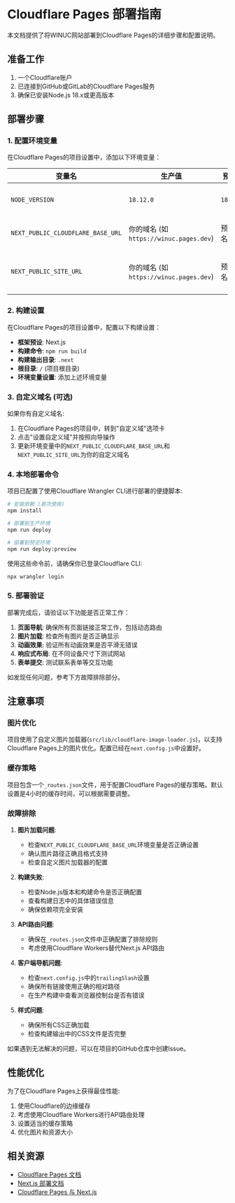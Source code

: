 # Cloudflare Pages 部署指南

本文档提供了将WINUC网站部署到Cloudflare Pages的详细步骤和配置说明。

## 准备工作

1. 一个Cloudflare账户
2. 已连接到GitHub或GitLab的Cloudflare Pages服务
3. 确保已安装Node.js 18.x或更高版本

## 部署步骤

### 1. 配置环境变量

在Cloudflare Pages的项目设置中，添加以下环境变量：

| 变量名 | 生产值 | 预览值 | 描述 |
|--------|--------|--------|------|
| `NODE_VERSION` | `18.12.0` | `18.12.0` | 指定Node.js版本 |
| `NEXT_PUBLIC_CLOUDFLARE_BASE_URL` | 你的域名 (如 `https://winuc.pages.dev`) | 预览域名 | Cloudflare Pages的基础URL |
| `NEXT_PUBLIC_SITE_URL` | 你的域名 (如 `https://winuc.pages.dev`) | 预览域名 | 站点URL，用于SEO和元数据 |

### 2. 构建设置

在Cloudflare Pages的项目设置中，配置以下构建设置：

- **框架预设**: Next.js
- **构建命令**: `npm run build`
- **构建输出目录**: `.next`
- **根目录**: `/` (项目根目录)
- **环境变量设置**: 添加上述环境变量

### 3. 自定义域名 (可选)

如果你有自定义域名:

1. 在Cloudflare Pages的项目中，转到"自定义域"选项卡
2. 点击"设置自定义域"并按照向导操作
3. 更新环境变量中的`NEXT_PUBLIC_CLOUDFLARE_BASE_URL`和`NEXT_PUBLIC_SITE_URL`为你的自定义域名

### 4. 本地部署命令

项目已配置了使用Cloudflare Wrangler CLI进行部署的便捷脚本:

```bash
# 安装依赖 (首次使用)
npm install

# 部署到生产环境
npm run deploy

# 部署到预览环境
npm run deploy:preview
```

使用这些命令前，请确保你已登录Cloudflare CLI:

```bash
npx wrangler login
```

### 5. 部署验证

部署完成后，请验证以下功能是否正常工作：

1. **页面导航**: 确保所有页面链接正常工作，包括动态路由
2. **图片加载**: 检查所有图片是否正确显示
3. **动画效果**: 验证所有动画效果是否平滑无错误
4. **响应式布局**: 在不同设备尺寸下测试网站
5. **表单提交**: 测试联系表单等交互功能

如发现任何问题，参考下方故障排除部分。

## 注意事项

### 图片优化

项目使用了自定义图片加载器(`src/lib/cloudflare-image-loader.js`)，以支持Cloudflare Pages上的图片优化。配置已经在`next.config.js`中设置好。

### 缓存策略

项目包含一个`_routes.json`文件，用于配置Cloudflare Pages的缓存策略。默认设置是4小时的缓存时间，可以根据需要调整。

### 故障排除

1. **图片加载问题**: 
   - 检查`NEXT_PUBLIC_CLOUDFLARE_BASE_URL`环境变量是否正确设置
   - 确认图片路径正确且格式支持
   - 检查自定义图片加载器的配置

2. **构建失败**: 
   - 检查Node.js版本和构建命令是否正确配置
   - 查看构建日志中的具体错误信息
   - 确保依赖项完全安装

3. **API路由问题**: 
   - 确保在`_routes.json`文件中正确配置了排除规则
   - 考虑使用Cloudflare Workers替代Next.js API路由

4. **客户端导航问题**:
   - 检查`next.config.js`中的`trailingSlash`设置
   - 确保所有链接使用正确的相对路径
   - 在生产构建中查看浏览器控制台是否有错误

5. **样式问题**:
   - 确保所有CSS正确加载
   - 检查构建输出中的CSS文件是否完整

如果遇到无法解决的问题，可以在项目的GitHub仓库中创建Issue。

## 性能优化

为了在Cloudflare Pages上获得最佳性能:

1. 使用Cloudflare的边缘缓存
2. 考虑使用Cloudflare Workers进行API路由处理
3. 设置适当的缓存策略
4. 优化图片和资源大小

## 相关资源

- [Cloudflare Pages 文档](https://developers.cloudflare.com/pages/)
- [Next.js 部署文档](https://nextjs.org/docs/deployment)
- [Cloudflare Pages 与 Next.js](https://developers.cloudflare.com/pages/framework-guides/deploy-a-nextjs-site/) 